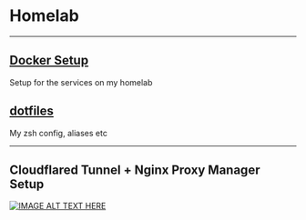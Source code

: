 # Homelab

---

## [Docker Setup](./)
Setup for the services on my homelab  

## [dotfiles](./.config)
My zsh config, aliases etc

---

## Cloudflared Tunnel + Nginx Proxy Manager Setup

[![IMAGE ALT TEXT HERE](https://img.youtube.com/vi/Udc6HeOqxCY/0.jpg)](https://www.youtube.com/watch?v=Udc6HeOqxCY&ab_channel=AbhinavKM)
